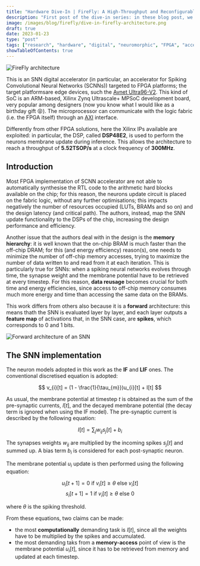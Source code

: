 ```yaml
---
title: "Hardware Dive-In | FireFly: A High-Throughput and Reconfigurable Hardware Accelerator for Spiking Neural Networks"
description: "First post of the dive-in series: in these blog post, we will investigate thoroughly research papers about digital hardware design for neuromorphic applications."
image: /images/blog/firefly/dive-in-firefly-architecture.png
draft: true
date: 2023-01-23
type: "post"
tags: ["research", "hardware", "digital", "neuromorphic", "FPGA", "accelerator", "Verilog", "Xilinx", "Ultrascale",]
showTableOfContents: true
---
```


![FireFly architecture](/images/blog/dive-in-firefly/firefly-architecture.webp)

This is an SNN digital accelerator (in particular, an accelerator for Spiking Convolutional Neural Networks (SCNNs)) targeted to FPGA platforms; the target platformsare edge devices, such the [Avnet Ultra96-V2](https://www.xilinx.com/products/boards-and-kits/1-vad4rl.html). This kind of SoC is an ARM-based, Xilinx Zynq Ultrascale+ MPSoC development board, very popular among designers (now you know what I would like as a birthday gift :stuck_out_tongue_closed_eyes:). The microprocessor can communicate with the logic fabric (i.e. the FPGA itself) through an [AXI](https://support.xilinx.com/s/article/1053914?language=en_US) interface.

Differently from other FPGA solutions, here the Xilinx IPs available are exploited: in particular, the DSP, called **DSP48E2**, is used to perform the neurons membrane update during inference. This allows the architecture to reach a throughput of **5.52TSOP/s** at a clock frequency of **300MHz**.

## Introduction

Most FPGA implementation of SCNN accelerator are not able to automatically synthesise the RTL code to the arithmetic hard blocks available on the chip; for this reason, the neurons update circuit is placed on the fabric logic, without any further optimisations; this impacts negatively the number of resources occupied (LUTs, BRAMs and so on) and the design latency (and critical path). The authors, instead, map the SNN update functionality to the DSPs of the chip, increasing the design performance and efficiency.

Another issue that the authors deal with in the design is the **memory hierarchy**: it is well known that the on-chip BRAM is much faster than the off-chip DRAM; for this (and energy efficiency) reason(s), one needs to minimize the number of off-chip memory accesses, trying to maximize the number of data written to and read from it at each iteration. This is particularly true for SNNs: when a spiking neural networks evolves through time, the synapse weight and the membrane potential have to be retrieved at every timestep. For this reason, **data reusage** becomes crucial for both time and energy efficiencies, since access to off-chip memory consumes much more energy and time than accessing the same data on the BRAMs.

This work differs from others also because it is a **forward** architecture: this means thath the SNN is evaluated layer by layer, and each layer outputs a **feature map** of activations that, in the SNN case, are **spikes**, which corresponds to 0 and 1 bits. 

![Forward architecture of an SNN](/images/blog/dive-in-firefly/forward-architecture.webp)

## The SNN implementation 

The neuron models adopted in this work as the **IF** and **LIF** ones. The conventional discretised equation is adopted:

$$ v_{i}[t] = (1 - \frac{1}{\tau_{m}})u_{i}[t] + I[t] $$

As usual, the membrane potential at timestep $t$ is obtained as the sum of the pre-synaptic currents, $I[t]$, and the decayed membrane potential (the decay term is ignored when using the IF model). The pre-synaptic current is described by the following equation: 

$$ I[t] = \sum_{j}w_{ij}s_{j}[t] + b_{i} $$ 

The synapses weights $w_{ij}$ are multiplied by the incoming spikes $s_{j}[t]$ and summed up. A bias term $b_{i}$ is considered for each post-synaptic neuron.

The membrane potential $u_{i}$ update is then performed using the following equation:

$$ u_{i}[t+1] = 0~\mathrm{if}~v_{i}[t] \geq \theta~\mathrm{else}~v_{i}[t] $$
$$ s_{i}[t+1] = 1~\mathrm{if}~v_{i}[t] \geq \theta~\mathrm{else}~0 $$

where $\theta$ is the spiking threshold. 

From these equations, two claims can be made:
* the most **computationally** demanding task is $I[t]$, since all the weights have to be multiplied by the spikes and accumulated. 
* the most demanding taks from a **memory-access** point of view is the membrane potential $u_{i}[t]$, since it has to be retrieved from memory and updated at each timestep.
